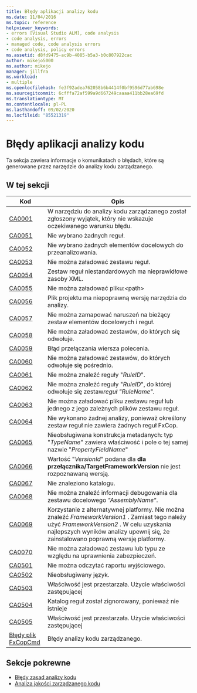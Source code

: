 ```yaml
---
title: Błędy aplikacji analizy kodu
ms.date: 11/04/2016
ms.topic: reference
helpviewer_keywords:
- errors [Visual Studio ALM], code analysis
- code analysis, errors
- managed code, code analysis errors
- code analysis, policy errors
ms.assetid: d8fd9475-ac9b-4085-b5a3-b0c807922cac
author: mikejo5000
ms.author: mikejo
manager: jillfra
ms.workload:
- multiple
ms.openlocfilehash: fe3f92adea762058b6b4414f0bf9596d77ab698e
ms.sourcegitcommit: 6cfffa72af599a9d667249caaaa411bb28ea69fd
ms.translationtype: MT
ms.contentlocale: pl-PL
ms.lasthandoff: 09/02/2020
ms.locfileid: "85521319"
---
```

# <a name="code-analysis-application-errors"></a>Błędy aplikacji analizy kodu

Ta sekcja zawiera informacje o komunikatach o błędach, które są generowane przez narzędzie do analizy kodu zarządzanego.

## <a name="in-this-section"></a>W tej sekcji

|Kod|Opis|
|-|-|
|[CA0001](ca0001.md)|W narzędziu do analizy kodu zarządzanego został zgłoszony wyjątek, który nie wskazuje oczekiwanego warunku błędu.|
|[CA0051](ca0051.md)|Nie wybrano żadnych reguł.|
|[CA0052](ca0052.md)|Nie wybrano żadnych elementów docelowych do przeanalizowania.|
|[CA0053](ca0053.md)|Nie można załadować zestawu reguł.|
|[CA0054](ca0054.md)|Zestaw reguł niestandardowych ma nieprawidłowe zasoby XML.|
|[CA0055](ca0055.md)|Nie można załadować pliku:\<path>|
|[CA0056](ca0056.md)|Plik projektu ma niepoprawną wersję narzędzia do analizy.|
|[CA0057](ca0057.md)|Nie można zamapować naruszeń na bieżący zestaw elementów docelowych i reguł.|
|[CA0058](ca0058.md)|Nie można załadować zestawów, do których się odwołuje.|
|[CA0059](ca0059.md)|Błąd przełączania wiersza polecenia.|
|[CA0060](ca0060.md)|Nie można załadować zestawów, do których odwołuje się pośrednio.|
|[CA0061](ca0061.md)|Nie można znaleźć reguły "*RuleID*".|
|[CA0062](ca0062.md)|Nie można znaleźć reguły "*RuleID*", do której odwołuje się zestaw*reguł "RuleName".*|
|[CA0063](ca0063.md)|Nie można załadować pliku zestawu reguł lub jednego z jego zależnych plików zestawu reguł.|
|[CA0064](ca0064.md)|Nie wykonano żadnej analizy, ponieważ określony zestaw reguł nie zawiera żadnych reguł FxCop.|
|[CA0065](ca0065.md)|Nieobsługiwana konstrukcja metadanych: typ "*TypeName*" zawiera właściwość i pole o tej samej nazwie "*PropertyFieldName*"|
|[CA0066](ca0066.md)|Wartość "*VersionId*" podana dla **dla przełącznika/TargetFrameworkVersion** nie jest rozpoznawaną wersją.|
|[CA0067](ca0067.md)|Nie znaleziono katalogu.|
|[CA0068](ca0068.md)|Nie można znaleźć informacji debugowania dla zestawu docelowego *"AssemblyName"*.|
|[CA0069](ca0069.md)|Korzystanie z alternatywnej platformy. Nie można znaleźć *FrameworkVersion1* . Zamiast tego należy użyć *FrameworkVersion2* . W celu uzyskania najlepszych wyników analizy upewnij się, że zainstalowano poprawną wersję platformy.|
|[CA0070](ca0070.md)|Nie można załadować zestawu lub typu ze względu na uprawnienia zabezpieczeń.|
|[CA0501](ca0501.md)|Nie można odczytać raportu wyjściowego.|
|[CA0502](ca0502.md)|Nieobsługiwany język.|
|[CA0503](ca0503.md)|Właściwość jest przestarzała. Użycie właściwości zastępującej|
|[CA0504](ca0504.md)|Katalog reguł został zignorowany, ponieważ nie istnieje|
|[CA0505](ca0505.md)|Właściwość jest przestarzała. Użycie właściwości zastępującej|
|[Błędy plik FxCopCmd](fxcopcmd-errors.md)|Błędy analizy kodu zarządzanego.|

## <a name="related-sections"></a>Sekcje pokrewne

- [Błędy zasad analizy kodu](../code-quality/code-analysis-policy-errors.md)
- [Analiza jakości zarządzanego kodu](../code-quality/code-analysis-for-managed-code-overview.md)
